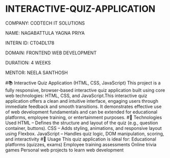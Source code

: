 # INTERACTIVE-QUIZ-APPLICATION

COMPANY: CODTECH IT SOLUTIONS

NAME: NAGABATTULA YAGNA PRIYA

INTERN ID: CT04DL178

DOMAIN: FRONTEND WEB DEVELOPMENT

DURATION: 4 WEEKS

MENTOR: NEELA SANTHOSH

#📚 Interactive Quiz Application (HTML, CSS, JavaScript)
This project is a fully responsive, browser-based interactive quiz application built using core web technologies: HTML, CSS, and JavaScript.This interactive quiz application offers a clean and intuitive interface, engaging users through immediate feedback and smooth transitions. It demonstrates effective use of web development fundamentals and can be extended for educational platforms, employee training, or entertainment purposes. 
#🔧 Technologies Used
HTML – Defines the structure and layout of the quiz (e.g., question container, buttons).
CSS – Adds styling, animations, and responsive layout using Flexbox.
JavaScript – Handles quiz logic, DOM manipulation, scoring, and interactivity
#📌 Usage
This quiz application is ideal for:
Educational platforms (quizzes, exams)
Employee training assessments
Online trivia games
Personal web projects to learn web development
